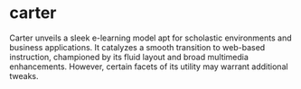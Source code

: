 # carter
Carter unveils a sleek e-learning model apt for scholastic environments and business applications. It catalyzes a smooth transition to web-based instruction, championed by its fluid layout and broad multimedia enhancements. However, certain facets of its utility may warrant additional tweaks.
